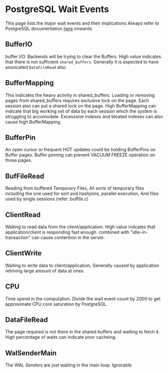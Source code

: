 # PostgreSQL Wait Events
This page lists the major wait events and their implications
Always refer to PostgreSQL documentation [here](https://www.postgresql.org/docs/current/monitoring-stats.html#WAIT-EVENT-ACTIVITY-TABLE) onwards

## BufferIO
buffer I/O. Backends will be trying to clear the Buffers. High value indicates that there is not sufficient `shared_buffers`. Generally it is expected to have assoicated `DataFileRead` also

## BufferMapping
This indicates the heavy activity in shared_buffers. Loading or removing pages from shared_buffers requires exclusive lock on the page. Each session also can put a shared lock on the page.
High BufferMapping can indicate that big working set of data by each session which the system is struggling to accomodate. Excesssive indexes and bloated indexes can also cause high BufferMapping.

## BufferPin
An open cursor or frequent HOT updates could be holding BufferPins on Buffer pages. Buffer pinning can prevent VACUUM FREEZE operation on those pages.

## BufFileRead
Reading from buffered Temporary Files, All sorts of temporary files including the one used for sort and hashjoins, parallel execution, And files used by single sessions (refer: buffile.c)

## ClientRead
Waiting to read data from the client/application. High value indcates that application/client is responding fast enough. combined with "idle-in-transaction" can cause contention in the server.

## ClientWrite
Waiting to write data to client/application, Generally caused by application retriving large amount of data at ones.

## CPU
Time spend in the computation. Divide the wait event count by 2000 to get approximate CPU core saturation by PostgreSQL.

## DataFileRead
The page required is not there in the shared buffers and waiting to fetch it. High percentage of waits can indicate poor cacheing.

## WalSenderMain
The WAL Senders are just waiting in the main loop. Ignorable

